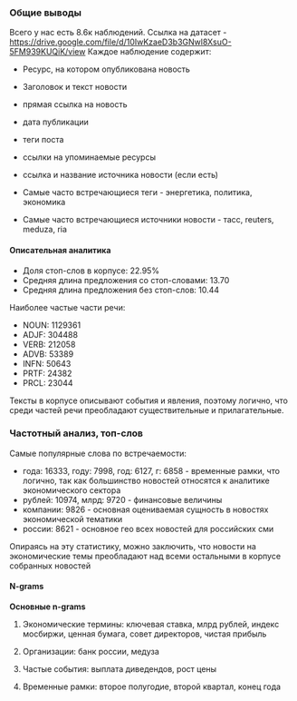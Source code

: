 ### Общие выводы
Всего у нас есть 8.6к наблюдений. 
Ссылка на датасет - https://drive.google.com/file/d/10IwKzaeD3b3GNwl8XsuO-5FM939KUQiK/view
Каждое наблюдение содержит:
* Ресурс, на котором опубликована новость
* Заголовок и текст новости
* прямая ссылка на новость
* дата публикации
* теги поста
* ссылки на упоминаемые ресурсы
* ссылка и название  источника новости (если есть)

* Самые часто встречающиеся теги - энергетика, политика, экономика
* Самые часто встречающиеся источники новости - тасс, reuters, meduza, ria
#### Описательная аналитика
* Доля стоп-слов в корпусе: 22.95%
* Средняя длина предложения со стоп-словами: 13.70
* Средняя длина предложения без стоп-слов: 10.44

Наиболее частые части речи:
* NOUN: 1129361
* ADJF: 304488
* VERB: 212058
* ADVB: 53389
* INFN: 50643
* PRTF: 24382
* PRCL: 23044

Тексты в корпусе описывают события и явления, поэтому логично, что среди частей речи преобладают существительные и прилагательные.

### Частотный анализ, топ-слов
Самые популярные слова по встречаемости:
* года: 16333, году: 7998, год: 6127, г: 6858 - временные рамки, что логично, так как большинство новостей относятся к аналитике экономического сектора
* рублей: 10974, млрд: 9720 - финансовые величины
* компании: 9826 - основная оцениваемая сущность в новостях экономической тематики
* россии: 8621 - основное гео всех новостей для российских сми

Опираясь на эту статистику, можно заключить, что новости на экономические темы преобладают над всеми остальными в корпусе собранных новостей

#### N-grams 
**Основные n-grams**
1. Экономические термины: ключевая ставка, млрд рублей, индекс мосбиржи, ценная бумага, совет директоров, чистая прибыль

2. Организации: банк россии, медуза

3. Частые события: выплата диведендов, рост цены 

4. Временные рамки: второе полугодие, второй квартал, конец года
